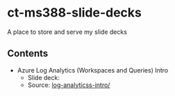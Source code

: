 # ct-ms388-slide-decks

A place to store and serve my slide decks

## Contents

- Azure Log Analytics (Workspaces and Queries) Intro
  - Slide deck: []()
  - Source: [log-analyticss-intro/](./log-analyticss-intro/)
